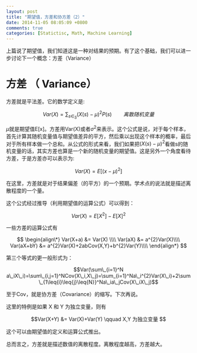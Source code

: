 ```yaml
---
layout: post
title: "期望值，方差和协方差（2）"
date: 2014-11-05 08:05:09 +0800
comments: true
categories: [Statictisc, Math, Machine Learning]
---
```


上篇说了期望值，我们知道这是一种对结果的预期。有了这个基础，我们可以进一步讨论下一个概念：方差（Variance）

方差 （ Variance）
======
方差就是平法差。它的数学定义是:

$$Var(X)=\sum_{s\in_S}(X(s)-\mu)^{2}P(s)   \qquad 离散随机变量$$

$\mu$就是期望值E[x]。方差用Var(X)或者$\sigma^{2}$来表示。这个公式是说，对于每个样本，首先计算其随机变量值与期望值差异的平方，然后乘以出现这个样本的概率，最后对于所有样本做一个总和。从公式的形式来看，我们如果把$(X(s)-\mu)^{2}$看做s的随机变量的话，其实方差也算是一个新的随机变量的期望值。这是另外一个角度看待方差，于是方差亦可以表示为:

$$Var(X)=E[(x-\mu)^{2}]$$

在这里，方差就是对于结果偏差（的平方）的一个预期。学术点的说法就是描述离散程度的一个量。

这个公式经过推导（利用期望值的运算公式）可以得到：

$$Var(X) = E[X^{2}] - E[X]^{2}$$
 
一些方差的运算公式有

$$
\begin{align\*} 
Var(X+a) &= Var(X) \\\\
Var(aX) &= a^{2}Var(X)\\\\
Var(aX+bY) &= a^{2}Var(X)+2abCov(X,Y)+b^{2}Var(Y)\\\\
\end{align*}
$$




第三个等式的更一般形式为：


$$Var(\sum\_{i=1}^N a\_iX\_i)=\sum\_{i,j=1}^NCov(X\_i,X\_j)=\sum_{i=1}^Na\_i^{2}Var(X\_i)+2\sum\_{1\leq{i}\leq{j}\leq{N}}^Na\_ia\_jCov(X\_iX\_j)$$

至于Cov，就是协方差（Covariance）的缩写。下次再说。

这里的特例是如果 X 和 Y 为独立变量，则有

$$Var(X+Y) &= Var(X)+Var(Y) \qquad X,Y 为独立变量 $$

这个可以由期望值的定义和运算公式推出。

总而言之，方差就是描述数值的离散程度。离散程度越高，方差越大。

